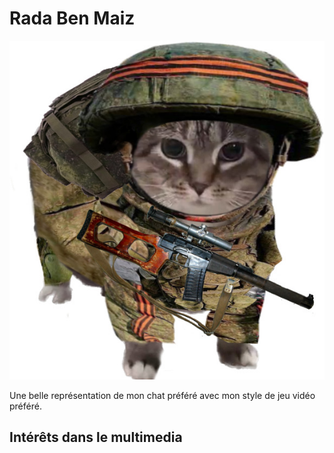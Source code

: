 # Rada Ben Maiz

![photo](Chat.jpg)

Une belle représentation de mon chat préféré avec mon style de jeu vidéo préféré.

## **Intérêts dans le multimedia**
